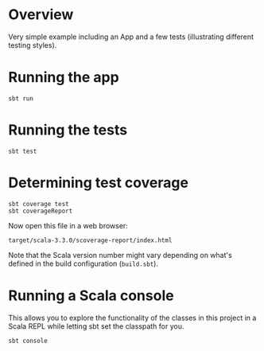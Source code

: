 # Overview

Very simple example including an App and a few tests 
(illustrating different testing styles).

# Running the app

    sbt run

# Running the tests

    sbt test

# Determining test coverage

    sbt coverage test
    sbt coverageReport
	
Now open this file in a web browser:

    target/scala-3.3.0/scoverage-report/index.html

Note that the Scala version number might vary depending on what's defined in the build configuration (`build.sbt`).    

# Running a Scala console

This allows you to explore the functionality of the classes in this
project in a Scala REPL while letting sbt set the classpath for you.

    sbt console
